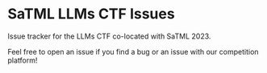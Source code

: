 # SaTML LLMs CTF Issues
Issue tracker for the LLMs CTF co-located with SaTML 2023.

Feel free to open an issue if you find a bug or an issue with our competition platform!
